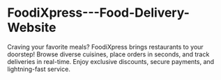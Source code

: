 # FoodiXpress---Food-Delivery-Website
Craving your favorite meals? FoodiXpress brings restaurants to your doorstep! Browse diverse cuisines, place orders in seconds, and track deliveries in real-time. Enjoy exclusive discounts, secure payments, and lightning-fast service.
